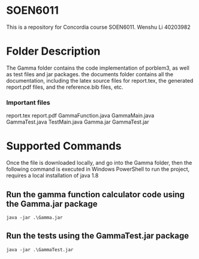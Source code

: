 # SOEN6011
This is a repository for Concordia course SOEN6011. 
Wenshu Li 40203982

# Folder Description
The Gamma folder contains the code implementation of porblem3, as well as test files and jar packages. the documents folder contains all the documentation, including the latex source files for report.tex, the generated report.pdf files, and the reference.bib files, etc.
### Important files
report.tex
report.pdf
GammaFunction.java
GammaMain.java
GammaTest.java
TestMain.java
Gamma.jar
GammaTest.jar

# Supported Commands
Once the file is downloaded locally, and go into the Gamma folder, then the following command is executed in Windows PowerShell to run the project, requires a local installation of java 1.8
## Run the gamma function calculator code using the Gamma.jar package
```
java -jar .\Gamma.jar
```
## Run the tests using the GammaTest.jar package
```
java -jar .\GammaTest.jar
```
